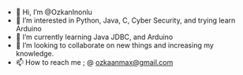 - 👋 Hi, I’m @OzkanInonlu
- 👀 I’m interested in Python, Java, C, Cyber Security, and trying learn Arduino
- 🌱 I’m currently learning Java JDBC, and Arduino
- 💞️ I’m looking to collaborate on new things and increasing my knowledge.
- 📫 How to reach me ; @ ozkaanmax@gmail.com

<!---
OzkanInonlu/OzkanInonlu is a ✨ special ✨ repository because its `README.md` (this file) appears on your GitHub profile.
You can click the Preview link to take a look at your changes.
--->
